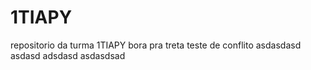 # 1TIAPY
repositorio da turma 1TIAPY
bora pra treta
teste de conflito
asdasdasd
asdasd
adsdasd
asdasdsad

